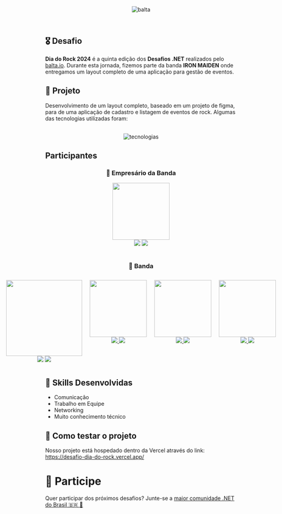 <br/>
<br/>
<div align="center">

![balta](https://d335luupugsy2.cloudfront.net/cms/files/55993/1720472965/$1v6sdfcgn3q)
</div>
<br/>


## 🎖️ Desafio
**Dia do Rock 2024** é a quinta edição dos **Desafios .NET** realizados pelo [balta.io](https://balta.io). Durante esta jornada, fizemos parte da banda __IRON MAIDEN__ onde entregamos um layout completo de uma aplicação para gestão de eventos.

## 📱 Projeto
Desenvolvimento de um layout completo, baseado em um projeto de figma, para de uma aplicação de cadastro e listagem de eventos de rock. Algumas das tecnologias utilizadas foram:

<div align="center">
  <br>
  
  <img align="center" alt="tecnologias" src="https://skillicons.dev/icons?i=html,css,typescript,react,tailwind,npm">
</div>

## Participantes

<div align="center">

### 🚀 Empresário da Banda

<img src="https://avatars.githubusercontent.com/u/13337819?v=4" width="150"/>
<div style="display: inline_block;">
    <a href="https://www.linkedin.com/in/eduardo-freitas-ehff/" target="_blank"><img src="https://skillicons.dev/icons?i=linkedin"></a> 
    <a href="https://github.com/eduardoboca" target="_blank"><img src="https://skillicons.dev/icons?i=github"></a> 
</div>
<br>
</div>

<div align="center">

### 🎸 Banda

<div style="display: flex; justify-content: center;">
    <div style="margin: 10px;">
<img src="https://avatars.githubusercontent.com/u/99906642?v=4" width="200"/>
<div style="display: inline_block;">
    <a href="https://www.linkedin.com/in/igorsantiago" target="_blank"><img src="https://skillicons.dev/icons?i=linkedin"></a> 
    <a href="https://github.com/igorsantiiago" target="_blank"><img src="https://skillicons.dev/icons?i=github"></a> 
</div>
    </div>
<div style="margin: 10px;">
    <img src="https://media.licdn.com/dms/image/C5103AQFU-KHbLIlNRA/profile-displayphoto-shrink_200_200/0/1517369991073?e=1726704000&v=beta&t=0yNBpZK6WpAjnavlCvq9gpN69Yzaz1Uc4_EvmohDr8U" width="150"/>
    <div style="display: inline-block;">
        <a href="https://www.linkedin.com/in/paulojorgepimenta/" target="_blank">
            <img src="https://skillicons.dev/icons?i=linkedin">
        </a> 
        <a href="#" target="_blank">
            <img src="https://skillicons.dev/icons?i=github">
        </a> 
    </div>
</div>

<div style="margin: 10px;">
    <img src="https://media.licdn.com/dms/image/D4D03AQEk-WsgTfO_hg/profile-displayphoto-shrink_200_200/0/1687959774200?e=1726704000&v=beta&t=DDxJT4xaIWttyhmGHUehxjFQ7A0ScfIlayaPlZWlqHU" width="150"/>
    <div style="display: inline-block;">
        <a href="https://www.linkedin.com/in/lucas-miranda-c/" target="_blank">
            <img src="https://skillicons.dev/icons?i=linkedin">
        </a> 
        <a href="https://github.com/LucasMChagas" target="_blank">
            <img src="https://skillicons.dev/icons?i=github">
        </a> 
    </div>
</div>

<div style="margin: 10px;">
    <img src="https://avatars.githubusercontent.com/u/13337819?v=4" width="150"/>
    <div style="display: inline-block;">
        <a href="#" target="_blank">
            <img src="https://skillicons.dev/icons?i=linkedin">
        </a> 
        <a href="#" target="_blank">
            <img src="https://skillicons.dev/icons?i=github">
        </a> 
    </div>
</div>
</div>
</div>

## 🥋 Skills Desenvolvidas
* Comunicação
* Trabalho em Equipe
* Networking
* Muito conhecimento técnico

## 🧪 Como testar o projeto
Nosso projeto está hospedado dentro da Vercel através do link:
https://desafio-dia-do-rock.vercel.app/



# 💜 Participe
Quer participar dos próximos desafios? Junte-se a [maior comunidade .NET do Brasil 🇧🇷 💜](https://balta.io/discord)
